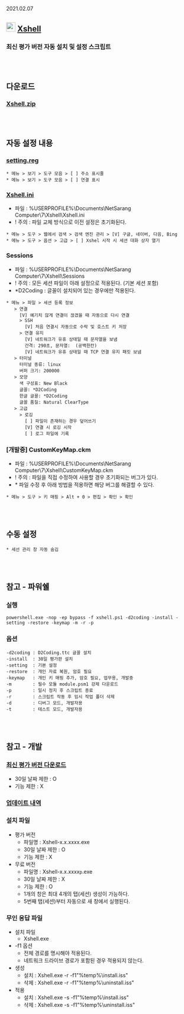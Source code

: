 2021.02.07

## <img src="https://raw.githubusercontent.com/ssokka/Icons/master/xshell.ico" width=25> [Xshell](https://www.netsarang.com/xshell/)
### 최신 평가 버전 자동 설치 및 설정 스크립트

<br><br>

## 다운로드
### [Xshell.zip](https://raw.githubusercontent.com/ssokka/Windows/master/Xshell/Xshell.zip)

<br><br>

## 자동 설정 내용
### [setting.reg](setting.reg)
```
* 메뉴 > 보기 > 도구 모음 > [ ] 주소 표시줄
* 메뉴 > 보기 > 도구 모음 > [ ] 연결 표시
```
### [Xshell.ini](Xshell.ini)
- 파일 : %USERPROFILE%\Documents\NetSarang Computer\7\Xshell\Xshell.ini
- ! 주의 : 파일 교체 방식으로 이전 설정은 초기화된다.
```
* 메뉴 > 도구 > 웹에서 검색 > 검색 엔진 관리 > [V] 구글, 네이버, 다음, Bing
* 메뉴 > 도구 > 옵션 > 고급 > [ ] Xshel 시작 시 세션 대화 상자 열기
```
### Sessions
- 파일 : %USERPROFILE%\Documents\NetSarang Computer\7\Xshell\Sessions
- ! 주의 : 모든 세션 파일이 아래 설정으로 적용된다. (기본 세션 포함)
- \*D2Coding : 글꼴이 설치되어 있는 경우에만 적용된다.
```
* 메뉴 > 파일 > 세션 등록 정보
   > 연결
     [V] 예기치 않게 연결이 끊겼을 때 자동으로 다시 연결
     > SSH
       [V] 처음 연결시 자동으로 수락 및 호스트 키 저장
     > 연결 유지
       [V] 네트워크가 유휴 상태일 때 문자열을 보냄
       간격: 290초, 문자열:  (공백한칸)
       [V] 네트워크가 유휴 상태일 때 TCP 연결 유지 패킷 보냄
   > 터미널
     터미널 종류: linux
     버퍼 크기: 200000
   > 모양
     색 구성표: New Black
     글꼴: *D2Coding
     한글 글꼴: *D2Coding
     글꼴 품질: Natural ClearType
   > 고급
     > 로깅
       [ ] 파일이 존재하는 경우 덮어쓰기
       [V] 연결 시 로깅 시작
       [ ] 로그 파일에 기록
```
### [개발중] CustomKeyMap.ckm
- 파일 : %USERPROFILE%\Documents\NetSarang Computer\7\Xshell\CustomKeyMap.ckm
- ! 주의 : 파일을 직접 수정하여 사용할 경우 초기화되는 버그가 있다.
- \* 파일 수정 후 아래 방법을 적용하면 해당 버그를 해결할 수 있다.
```
* 메뉴 > 도구 > 키 매핑 > Alt + 0 > 편집 > 확인 > 확인
```

<br><br>

## 수동 설정
```
* 세선 관리 창 자동 숨김
```

<br><br>

## 참고 - 파워쉘
### 실행
```
powershell.exe -nop -ep bypass -f xshell.ps1 -d2coding -install -setting -restore -keymap -m -r -p
```
### 옵션
```
-d2coding : D2Coding.ttc 글꼴 설치
-install  : 30일 평가판 설치
-setting  : 기본 설정
-restore  : 개인 자료 복원, 암호 필요
-keymap   : 개인 키 매핑 추가, 암호 필요, 업무용, 개발중
-m        : 필수 모듈 module.psm1 강제 다운로드
-p        : 일시 정지 후 스크립트 종료
-r        : 스크립트 작동 후 임시 작업 폴더 삭제
-d        : 디버그 모드, 개발자용
-t        : 테스트 모드, 개발자용
```

<br><br>

## 참고 - 개발
### [최신 평가 버전 다운로드](https://www.filehorse.com/download-xshell-free/)  
- 30일 날짜 제한 : O
- 기능 제한 : X
### [업데이트 내역](https://www.netsarang.com/json/product/update.html?productcode=2&languagestatus=1)
### 설치 파일
- 평가 버전
  - 파일명 : Xshell-x.x.xxxx.exe
  - 30일 날짜 제한 : O
  - 기능 제한 : X
- 무료 버전
  - 파일명 : Xshell-x.x.xxxx`p`.exe
  - 30일 날짜 제한 : X
  - 기능 제한 : O
  - 1개의 창은 최대 4개의 탭(세션) 생성이 가능하다.
  - 5번째 탭(세션)부터 자동으로 새 창에서 실행된다.
### 무인 응답 파일
- 설치 파일
  - Xshell.exe
- -f1 옵션
  - 전체 경로를 명시해야 적용된다.
  - 네트워크 드라이브 경로가 포함된 경우 적용되지 않는다.
- 생성
  - 설치 : Xshell.exe -r -f1"%temp%\install.iss"
  - 삭제 : Xshell.exe -r -f1"%temp%\uninstall.iss"
- 적용
  - 설치 : Xshell.exe -s -f1"%temp%\install.iss"
  - 삭제 : Xshell.exe -s -f1"%temp%\uninstall.iss"
